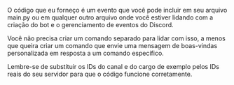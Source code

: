 O código que eu forneço é um evento que você pode incluir em seu arquivo main.py ou em qualquer outro arquivo onde você estiver lidando com a criação do bot e o gerenciamento de eventos do Discord.

Você não precisa criar um comando separado para lidar com isso, a menos que queira criar um comando que envie uma mensagem de boas-vindas personalizada em resposta a um comando específico.

Lembre-se de substituir os IDs do canal e do cargo de exemplo pelos IDs reais do seu servidor para que o código funcione corretamente.
